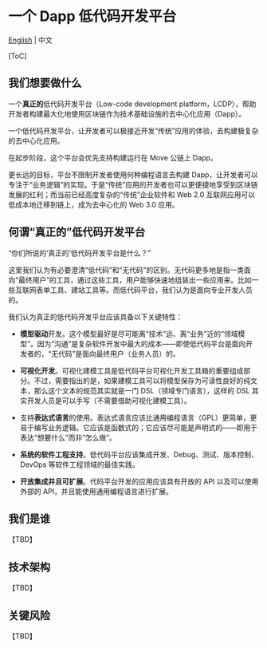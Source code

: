 # 一个 Dapp 低代码开发平台

[English](README.md) | 中文

[ToC]

## 我们想要做什么

一个**真正的**低代码开发平台（Low-code development platform，LCDP），帮助开发者构建最大化地使用区块链作为技术基础设施的去中心化应用（Dapp）。

一个低代码开发平台，让开发者可以极接近开发“传统”应用的体验，去构建极复杂的去中心化应用。

在起步阶段，这个平台会优先支持构建运行在 Move 公链上 Dapp。

更长远的目标，平台不限制开发者使用何种编程语言去构建 Dapp，让开发者可以专注于“业务逻辑”的实现。于是“传统”应用的开发者也可以更便捷地享受到区块链发展的红利；而当前已经高度复杂的“传统”企业软件和 Web 2.0 互联网应用可以低成本地迁移到链上，成为去中心化的 Web 3.0 应用。

## 何谓“真正的”低代码开发平台

“你们所说的‘真正的’低代码开发平台是什么？”

这里我们认为有必要澄清“低代码”和“无代码”的区别。无代码更多地是指一类面向“最终用户”的工具，通过这些工具，用户能够快速地组装出一些应用来。比如一些互联网表单工具、建站工具等。而低代码平台，我们认为是面向专业开发人员的。

我们认为真正的低代码开发平台应该具备以下关键特性：

* **模型驱动**开发。这个模型最好是尽可能离“技术”远、离“业务”近的“领域模型”。因为“沟通”是复杂软件开发中最大的成本——即使低代码平台是面向开发者的，“无代码”是面向最终用户（业务人员）的。

* **可视化开发**。可视化建模工具是低代码平台可视化开发工具箱的重要组成部分。不过，需要指出的是，如果建模工具可以将模型保存为可读性良好的纯文本，那么这个文本的规范其实就是一门 DSL（领域专门语言），这样的 DSL 其实开发人员是可以手写（不需要借助可视化建模工具）。

* 支持**表达式语言**的使用。表达式语言应该比通用编程语言（GPL）更简单，更易于编写业务逻辑。它应该是函数式的；它应该尽可能是声明式的——即用于表达“想要什么”而非“怎么做”。

* **系统的软件工程支持**。低代码平台应该集成开发、Debug、测试、版本控制、DevOps 等软件工程领域的最佳实践。

* **开放集成并且可扩展**。代码平台开发的应用应该具有开放的 API 以及可以使用外部的 API，并且能使用通用编程语言进行扩展。



## 我们是谁

【TBD】

## 技术架构

【TBD】

## 关键风险

【TBD】

